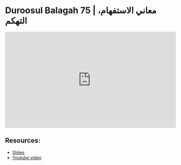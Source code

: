 # Duroosul Balagah 75 | معاني الاستفهام، التهكم
                
<iframe width="560" height="315" src="https://www.youtube-nocookie.com/embed/3Thv4ETSnEk?start=0" frameborder="0" allow="accelerometer; autoplay; encrypted-media; gyroscope; picture-in-picture" allowfullscreen="allowfullscreen">
</iframe><BR>

## Resources:
- [Slides](https://github.com/arshare/resources_balagha_pdfs)
- [Youtube video](https://www.youtube.com/watch?v=3Thv4ETSnEk&list=PLzn0qdi6JpdvvXVuJ7kIusNquSxeyKJvc)

